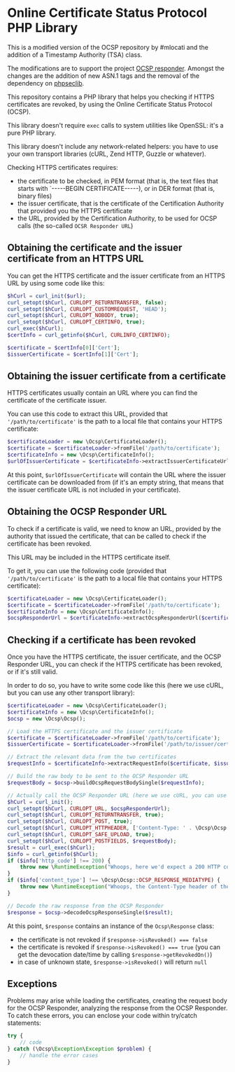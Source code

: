 # Online Certificate Status Protocol PHP Library

This is a modified version of the OCSP repository by #mlocati and the addition of a Timestamp Authority (TSA) class.  

The modifications are to support the project [OCSP responder](https://github.com/bseddon/ocsp-responder).  Amongst the changes are the addition of new ASN.1 tags and the removal of the dependency on [phpseclib](https://github.com/phpseclib/phpseclib).

This repository contains a PHP library that helps you checking if HTTPS certificates are revoked, by using the Online Certificate Status Protocol (OCSP).

This library doesn't require `exec` calls to system utilities like OpenSSL: it's a pure PHP library.

This library doesn't include any network-related helpers: you have to use your own transport libraries (cURL, Zend HTTP, Guzzle or whatever).

Checking HTTPS certificates requires:

- the certificate to be checked, in PEM format (that is, the text files that starts with `-----BEGIN CERTIFICATE-----), or in DER format (that is, binary files)
- the issuer certificate, that is the certificate of the Certification Authority that provided you the HTTPS certificate
- the URL, provided by the Certification Authority, to be used for OCSP calls (the so-called `OCSR Responder URL`)


## Obtaining the certificate and the issuer certificate from an HTTPS URL

You can get the HTTPS certificate and the issuer certificate from an HTTPS URL by using some code like this:

```php
$hCurl = curl_init($url);
curl_setopt($hCurl, CURLOPT_RETURNTRANSFER, false);
curl_setopt($hCurl, CURLOPT_CUSTOMREQUEST, 'HEAD');
curl_setopt($hCurl, CURLOPT_NOBODY, true);
curl_setopt($hCurl, CURLOPT_CERTINFO, true);
curl_exec($hCurl);
$certInfo = curl_getinfo($hCurl, CURLINFO_CERTINFO);

$certificate = $certInfo[0]['Cert'];
$issuerCertificate = $certInfo[1]['Cert'];
```

## Obtaining the issuer certificate from a certificate

HTTPS certificates usually contain an URL where you can find the certificate of the certificate issuer.

You can use this code to extract this URL, provided that `'/path/to/certificate'` is the path to a local file that contains your HTTPS certificate:

```php
$certificateLoader = new \Ocsp\CertificateLoader();
$certificate = $certificateLoader->fromFile('/path/to/certificate');
$certificateInfo = new \Ocsp\CertificateInfo();
$urlOfIssuerCertificate = $certificateInfo->extractIssuerCertificateUrl($certificate);
```

At this point, `$urlOfIssuerCertificate` will contain the URL where the issuer certificate can be downloaded from (if it's an empty string, that means that the issuer certificate URL is not included in your certificate).

## Obtaining the OCSP Responder URL

To check if a certificate is valid, we need to know an URL, provided by the authority that issued the certificate, that can be called to check if the certificate has been revoked.

This URL may be included in the HTTPS certificate itself.

To get it, you can use the following code (provided that `'/path/to/certificate'` is the path to a local file that contains your HTTPS certificate):

```php
$certificateLoader = new \Ocsp\CertificateLoader();
$certificate = $certificateLoader->fromFile('/path/to/certificate');
$certificateInfo = new \Ocsp\CertificateInfo();
$ocspResponderUrl = $certificateInfo->extractOcspResponderUrl($certificate);
```

## Checking if a certificate has been revoked

Once you have the HTTPS certificate, the issuer certificate, and the OCSP Responder URL, you can check if the HTTPS certificate has been revoked, or if it's still valid.

In order to do so, you have to write some code like this (here we use cURL, but you can use any other transport library):

```php
$certificateLoader = new \Ocsp\CertificateLoader();
$certificateInfo = new \Ocsp\CertificateInfo();
$ocsp = new \Ocsp\Ocsp();

// Load the HTTPS certificate and the issuer certificate
$certificate = $certificateLoader->fromFile('/path/to/certificate');
$issuerCertificate = $certificateLoader->fromFile('/path/to/issuer/certificate');

// Extract the relevant data from the two certificates
$requestInfo = $certificateInfo->extractRequestInfo($certificate, $issuerCertificate);

// Build the raw body to be sent to the OCSP Responder URL
$requestBody = $ocsp->buildOcspRequestBodySingle($requestInfo);

// Actually call the OCSP Responder URL (here we use cURL, you can use any library you prefer)
$hCurl = curl_init();
curl_setopt($hCurl, CURLOPT_URL, $ocspResponderUrl);
curl_setopt($hCurl, CURLOPT_RETURNTRANSFER, true);
curl_setopt($hCurl, CURLOPT_POST, true);
curl_setopt($hCurl, CURLOPT_HTTPHEADER, ['Content-Type: ' . \Ocsp\Ocsp::OCSP_REQUEST_MEDIATYPE]);
curl_setopt($hCurl, CURLOPT_SAFE_UPLOAD, true);
curl_setopt($hCurl, CURLOPT_POSTFIELDS, $requestBody);
$result = curl_exec($hCurl);
$info = curl_getinfo($hCurl);
if ($info['http_code'] !== 200) {
    throw new \RuntimeException("Whoops, here we'd expect a 200 HTTP code");
}
if ($info['content_type'] !== \Ocsp\Ocsp::OCSP_RESPONSE_MEDIATYPE) {
    throw new \RuntimeException("Whoops, the Content-Type header of the response seems wrong!");
}

// Decode the raw response from the OCSP Responder
$response = $ocsp->decodeOcspResponseSingle($result);
```

At this point, `$response` contains an instance of the `Ocsp\Response` class:

- the certificate is not revoked if `$response->isRevoked() === false`
- the certificate is revoked if `$response->isRevoked() === true` (you can get the devocation date/time by calling `$response->getRevokedOn()`)
- in case of unknown state, `$response->isRevoked()` will return `null`

## Exceptions

Problems may arise while loading the certificates, creating the request body for the OCSP Responder, analyzing the response from the OCSP Responder.
To catch these errors, you can enclose your code within try/catch statements:

```php
try {
    // code
} catch (\Ocsp\Exception\Exception $problem) {
    // handle the error cases
}
```
